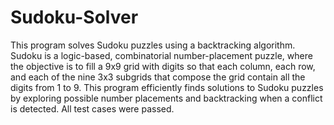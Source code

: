 # Sudoku-Solver
This program solves Sudoku puzzles using a backtracking algorithm. Sudoku is a logic-based, combinatorial number-placement puzzle, where the objective is to fill a 9x9 grid with digits so that each column, each row, and each of the nine 3x3 subgrids that compose the grid contain all the digits from 1 to 9. This program efficiently finds solutions to Sudoku puzzles by exploring possible number placements and backtracking when a conflict is detected. All test cases were passed.
